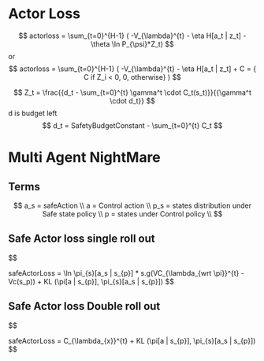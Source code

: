 # Actor Loss


$$
actorloss =  \sum_{t=0}^{H-1} ( -V_{\lambda}^{t} - \eta H[a_t | z_t] -  \theta \ln P_{\psi}*Z_t)
$$
or 
$$
actorloss =  \sum_{t=0}^{H-1} ( -V_{\lambda}^{t} - \eta H[a_t | z_t] +  C = { C if Z_i < 0, 0, otherwise} )
$$


$$
Z_t = \frac{{d_t - \sum_{t=0}^{t} \gamma^t \cdot C_t(s_t)}}{{\gamma^t \cdot d_t}}
$$
d is budget left
$$
d_t = SafetyBudgetConstant - \sum_{t=0}^{t} C_t
$$
 <!-- + \theta * \ln P_{\psi}  -->

# Multi Agent NightMare

## Terms
$$
a_s = safeAction \\
a = Control action \\
p_s = states distribution under Safe state policy \\
p = states under Control policy \\
$$
## Safe Actor loss single roll out
$$

safeActorLoss = \ln \pi_{s}[a_s | s_{p}] * s.g(VC_{\lambda_{wrt \pi}}^{t} - Vc(s_p))  + KL (\pi[a | s_{p}],   \pi_{s}[a_s | s_{p}])
$$


## Safe Actor loss Double roll out
$$

safeActorLoss =  C_{\lambda_{x}}^{t} + KL (\pi[a | s_{p}], \pi_{s}[a_s | s_{p}])
$$